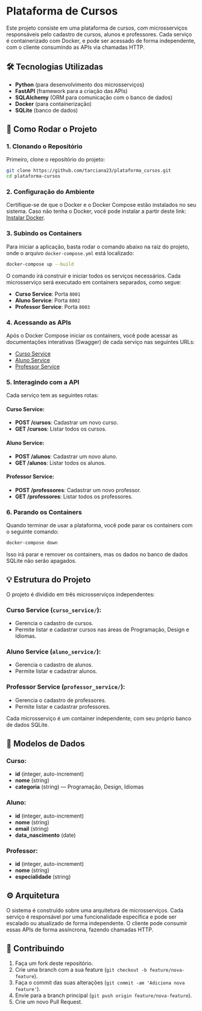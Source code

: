 # Plataforma de Cursos

Este projeto consiste em uma plataforma de cursos, com microsserviços responsáveis pelo cadastro de cursos, alunos e professores. Cada serviço é containerizado com Docker, e pode ser acessado de forma independente, com o cliente consumindo as APIs via chamadas HTTP.

## 🛠️ Tecnologias Utilizadas

- **Python** (para desenvolvimento dos microsserviços)
- **FastAPI** (framework para a criação das APIs)
- **SQLAlchemy** (ORM para comunicação com o banco de dados)
- **Docker** (para containerização)
- **SQLite** (banco de dados)

## 🚀 Como Rodar o Projeto

### 1. Clonando o Repositório

Primeiro, clone o repositório do projeto:

```bash
git clone https://github.com/tarciana23/plataforma_cursos.git
cd plataforma-cursos
```

### 2. Configuração do Ambiente

Certifique-se de que o Docker e o Docker Compose estão instalados no seu sistema. Caso não tenha o Docker, você pode instalar a partir deste link: [Instalar Docker](https://docs.docker.com/get-docker/).

### 3. Subindo os Containers

Para iniciar a aplicação, basta rodar o comando abaixo na raiz do projeto, onde o arquivo `docker-compose.yml` está localizado:

```bash
docker-compose up --build
```

O comando irá construir e iniciar todos os serviços necessários. Cada microsserviço será executado em containers separados, como segue:

- **Curso Service**: Porta `8001`
- **Aluno Service**: Porta `8002`
- **Professor Service**: Porta `8003`

### 4. Acessando as APIs

Após o Docker Compose iniciar os containers, você pode acessar as documentações interativas (Swagger) de cada serviço nas seguintes URLs:

- [Curso Service](http://localhost:8001/docs)
- [Aluno Service](http://localhost:8002/docs)
- [Professor Service](http://localhost:8003/docs)

### 5. Interagindo com a API

Cada serviço tem as seguintes rotas:

#### **Curso Service**:
- **POST /cursos**: Cadastrar um novo curso.
- **GET /cursos**: Listar todos os cursos.

#### **Aluno Service**:
- **POST /alunos**: Cadastrar um novo aluno.
- **GET /alunos**: Listar todos os alunos.

#### **Professor Service**:
- **POST /professores**: Cadastrar um novo professor.
- **GET /professores**: Listar todos os professores.

### 6. Parando os Containers

Quando terminar de usar a plataforma, você pode parar os containers com o seguinte comando:

```bash
docker-compose down
```

Isso irá parar e remover os containers, mas os dados no banco de dados SQLite não serão apagados.

## 💡 Estrutura do Projeto

O projeto é dividido em três microsserviços independentes:

### **Curso Service** (`curso_service/`):
- Gerencia o cadastro de cursos.
- Permite listar e cadastrar cursos nas áreas de Programação, Design e Idiomas.

### **Aluno Service** (`aluno_service/`):
- Gerencia o cadastro de alunos.
- Permite listar e cadastrar alunos.

### **Professor Service** (`professor_service/`):
- Gerencia o cadastro de professores.
- Permite listar e cadastrar professores.

Cada microsserviço é um container independente, com seu próprio banco de dados SQLite.

## 📄 Modelos de Dados

### **Curso**:
- **id** (integer, auto-increment)
- **nome** (string)
- **categoria** (string) — Programação, Design, Idiomas

### **Aluno**:
- **id** (integer, auto-increment)
- **nome** (string)
- **email** (string)
- **data_nascimento** (date)

### **Professor**:
- **id** (integer, auto-increment)
- **nome** (string)
- **especialidade** (string)

## ⚙️ Arquitetura

O sistema é construído sobre uma arquitetura de microsserviços. Cada serviço é responsável por uma funcionalidade específica e pode ser escalado ou atualizado de forma independente. O cliente pode consumir essas APIs de forma assíncrona, fazendo chamadas HTTP.

## 📝 Contribuindo

1. Faça um fork deste repositório.
2. Crie uma branch com a sua feature (`git checkout -b feature/nova-feature`).
3. Faça o commit das suas alterações (`git commit -am 'Adiciona nova feature'`).
4. Envie para a branch principal (`git push origin feature/nova-feature`).
5. Crie um novo Pull Request.
